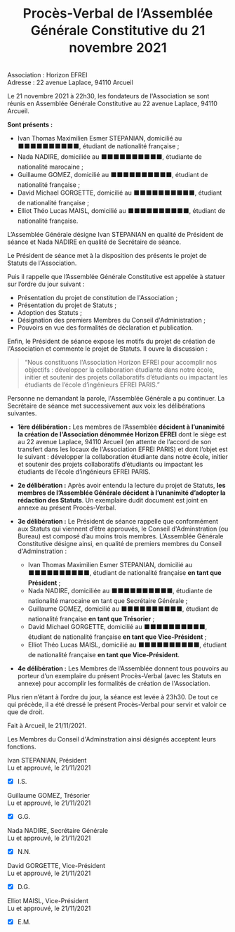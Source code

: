<div style="text-align: center; margin-top: -0.4cm; font-size: 30px; line-height: 1.3; font-weight: 600;">
Procès-Verbal de l’Assemblée Générale Constitutive du 21 novembre 2021
</div>

<div style="height: 20px;"></div>

Association : Horizon EFREI\
Adresse : 22 avenue Laplace, 94110 Arcueil

Le 21 novembre 2021 à 22h30, les fondateurs de l'Association se sont réunis en Assemblée Générale Constitutive au 22 avenue Laplace, 94110 Arcueil.

**Sont présents :**

- Ivan Thomas Maximilien Esmer STEPANIAN, domicilié au ⬛⬛⬛⬛⬛⬛⬛⬛⬛⬛, étudiant de nationalité française ;
- Nada NADIRE, domiciliée au ⬛⬛⬛⬛⬛⬛⬛⬛⬛⬛, étudiante de nationalité  marocaine ;
- Guillaume GOMEZ, domicilié au ⬛⬛⬛⬛⬛⬛⬛⬛⬛⬛, étudiant de nationalité française ;
- David Michael GORGETTE, domicilié au ⬛⬛⬛⬛⬛⬛⬛⬛⬛⬛, étudiant de nationalité française ;
- Elliot Théo Lucas MAISL, domicilié au ⬛⬛⬛⬛⬛⬛⬛⬛⬛⬛, étudiant de nationalité française.

L’Assemblée Générale désigne Ivan STEPANIAN en qualité de Président de séance et Nada NADIRE en qualité de Secrétaire de séance.

Le Président de séance met à la disposition des présents le projet de Statuts de l'Association.

Puis il rappelle que l’Assemblée Générale Constitutive est appelée à statuer sur l’ordre du jour suivant :

- Présentation du projet de constitution de l'Association ;
- Présentation du projet de Statuts ;
- Adoption des Statuts ;
- Désignation des premiers Membres du Conseil d'Administration ;
- Pouvoirs en vue des formalités de déclaration et publication.

Enfin, le Président de séance expose les motifs du projet de création de l'Association et commente le projet de Statuts. Il ouvre la discussion :

> “Nous constituons l'Association Horizon EFREI pour accomplir nos objectifs : développer la collaboration étudiante dans notre école, initier et soutenir des projets collaboratifs d’étudiants ou impactant les étudiants de l’école d’ingénieurs EFREI PARIS.”

Personne ne demandant la parole, l'Assemblée Générale a pu continuer. La Secrétaire de séance met successivement aux voix les délibérations suivantes.

- **1ère délibération :** Les membres de l’Assemblée **décident à l’unanimité la création de l'Association dénommée Horizon EFREI** dont le siège est au 22 avenue Laplace, 94110 Arcueil (en attente de l’accord de son transfert dans les locaux de l'Association EFREI PARIS) et dont l’objet est le suivant : développer la collaboration étudiante dans notre école, initier et soutenir des projets collaboratifs d’étudiants ou impactant les étudiants de l’école d’ingénieurs EFREI PARIS.
- **2e délibération :** Après avoir entendu la lecture du projet de Statuts, **les membres de l’Assemblée Générale décident à l’unanimité d’adopter la rédaction des Statuts**. Un exemplaire dudit document est joint en annexe au présent Procès-Verbal.
- **3e délibération :** Le Président de séance rappelle que conformément aux Statuts qui viennent d’être approuvés, le Conseil d'Adminstration (ou Bureau) est composé d’au moins trois membres. L’Assemblée Générale Constitutive désigne ainsi, en qualité de premiers membres du Conseil d'Adminstration :

    - Ivan Thomas Maximilien Esmer STEPANIAN, domicilié au ⬛⬛⬛⬛⬛⬛⬛⬛⬛⬛, étudiant de nationalité française **en tant que Président** ;
    - Nada NADIRE, domiciliée au ⬛⬛⬛⬛⬛⬛⬛⬛⬛⬛, étudiante de nationalité marocaine en tant que Secrétaire Générale ;
    - Guillaume GOMEZ, domicilié au ⬛⬛⬛⬛⬛⬛⬛⬛⬛⬛, étudiant de nationalité française **en tant que Trésorier** ;
    - David Michael GORGETTE, domicilié au ⬛⬛⬛⬛⬛⬛⬛⬛⬛⬛, étudiant de nationalité française **en tant que Vice-Président** ;
    - Elliot Théo Lucas MAISL, domicilié au ⬛⬛⬛⬛⬛⬛⬛⬛⬛⬛, étudiant de nationalité française **en tant que Vice-Président**.

- **4e délibération :** Les Membres de l’Assemblée donnent tous pouvoirs au porteur d’un exemplaire du présent Procès-Verbal (avec les Statuts en annexe) pour accomplir les formalités de création de l'Association.

Plus rien n’étant à l’ordre du jour, la séance est levée à 23h30. De tout ce qui précède, il a été dressé le présent Procès-Verbal pour servir et valoir ce que de droit.

Fait à Arcueil, le 21/11/2021.

Les Membres du Conseil d'Adminstration ainsi désignés acceptent leurs fonctions.

Ivan STEPANIAN, Président\
Lu et approuvé, le 21/11/2021

- [X] I.S.

Guillaume GOMEZ, Trésorier\
Lu et approuvé, le 21/11/2021

- [X] G.G.

Nada NADIRE, Secrétaire Générale\
Lu et approuvé, le 21/11/2021

- [X] N.N.

David GORGETTE, Vice-Président\
Lu et approuvé, le 21/11/2021

- [X] D.G.

Elliot MAISL, Vice-Président\
Lu et approuvé, le 21/11/2021

- [X] E.M.
